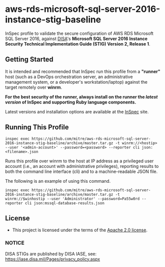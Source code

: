 # aws-rds-microsoft-sql-server-2016-instance-stig-baseline

InSpec profile to validate the secure configuration of AWS RDS Microsoft SQL Server 2016, against [DISA](https://iase.disa.mil/stigs/)'s **Microsoft SQL Server 2016 Instance Security Technical Implementation Guide (STIG) Version 2, Release 1**.

## Getting Started  
It is intended and recommended that InSpec run this profile from a __"runner"__ host (such as a DevOps orchestration server, an administrative management system, or a developer's workstation/laptop) against the target remotely over __winrm__.

__For the best security of the runner, always install on the runner the _latest version_ of InSpec and supporting Ruby language components.__ 

Latest versions and installation options are available at the [InSpec](http://inspec.io/) site.

## Running This Profile

    inspec exec https://github.com/mitre/aws-rds-microsoft-sql-server-2016-instance-stig-baseline/archive/master.tar.gz -t winrm://<hostip> --user '<admin-account>' --password=<password> --reporter cli json:<filename>.json

Runs this profile over winrm to the host at IP address <hostip> as a privileged user account (i.e., an account with administrative privileges), reporting results to both the command line interface (cli) and to a machine-readable JSON file. 
    
The following is an example of using this command. 

    inspec exec https://github.com/mitre/aws-rds-microsoft-sql-server-2016-instance-stig-baseline/archive/master.tar.gz -t winrm://$winhostip --user 'Administrator' --password=Pa55w0rd --reporter cli json:mssql-database-results.json

## License 

* This project is licensed under the terms of the [Apache 2.0 license](https://github.com/mitre/aws-rds-microsoft-sql-server-2016-instance-stig-baseline/blob/master/LICENSE.md).

### NOTICE  

DISA STIGs are published by DISA IASE, see: https://iase.disa.mil/Pages/privacy_policy.aspx   

